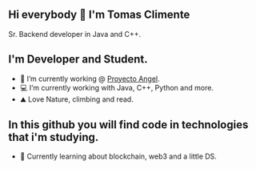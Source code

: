 ## Hi everybody 👋 I'm Tomas Climente
Sr. Backend developer in Java and C++.

## I'm Developer and Student.
- 🔭 I’m currently working @ [Proyecto Angel](https://https://proyectoangel.net/).
- 💻 I’m currently working with Java, C++, Python and more.
- ⛰️ Love Nature, climbing and read.

## In this github you will find code in technologies that i'm studying.
- 🌱 Currently learning about blockchain, web3 and a little DS.